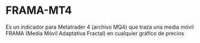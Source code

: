 # FRAMA-MT4
Es un indicador para Metatrader 4 (archivo MQ4) que traza una media móvil FRAMA (Media Móvil Adaptativa Fractal) en cualquier gráfico de precios

